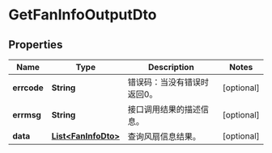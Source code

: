 
# GetFanInfoOutputDto

## Properties
Name | Type | Description | Notes
------------ | ------------- | ------------- | -------------
**errcode** | **String** | 错误码：当没有错误时返回0。 |  [optional]
**errmsg** | **String** | 接口调用结果的描述信息。 |  [optional]
**data** | [**List&lt;FanInfoDto&gt;**](FanInfoDto.md) | 查询风扇信息结果。 |  [optional]



